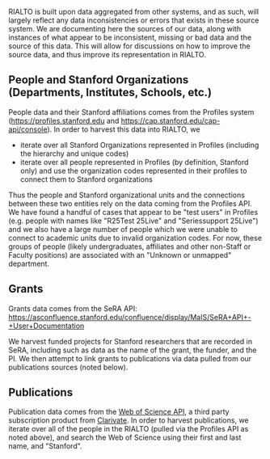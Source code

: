 RIALTO is built upon data aggregated from other systems, and as such, will largely reflect any data inconsistencies or errors that exists in these source system.  We are documenting here the sources of our data, along with instances of what appear to be inconsistent, missing or bad data and the source of this data.  This will allow for discussions on how to improve the source data, and thus improve its representation in RIALTO.

## People and Stanford Organizations (Departments, Institutes, Schools, etc.)

People data and their Stanford affiliations comes from the Profiles system (https://profiles.stanford.edu and https://cap.stanford.edu/cap-api/console).  In order to harvest this data into RIALTO, we 

* iterate over all Stanford Organizations represented in Profiles (including the hierarchy and unique codes) 
* iterate over all people represented in Profiles (by definition, Stanford only) and use the organization codes represented in their profiles to connect them to Stanford organizations

Thus the people and Stanford organizational units and the connections between these two entities rely on the data coming from the Profiles API.  We have found a handful of cases that appear to be "test users" in Profiles (e.g. people with names like "R25Test 25Live" and "Seriessupport 25Live") and we also have a large number of people which we were unable to connect to academic units due to invalid organization codes.  For now, these groups of people (likely undergraduates, affiliates and other non-Staff or Faculty positions) are associated with an "Unknown or unmapped" department.  

## Grants

Grants data comes from the SeRA API: https://asconfluence.stanford.edu/confluence/display/MaIS/SeRA+API+-+User+Documentation  

We harvest funded projects for Stanford researchers that are recorded in SeRA, including such as data as the name of the grant, the funder, and the PI.  We then attempt to link grants to publications via data pulled from our publications sources (noted below).

## Publications

Publication data comes from the [Web of Science API](https://developer.clarivate.com/apis/wos), a third party subscription product from [Clarivate](https://clarivate.com/).  In order to harvest publications, we iterate over all of the people in the RIALTO (pulled via the Profiles API as noted above), and search the Web of Science using their first and last name, and "Stanford".  
